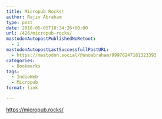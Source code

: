 ```yaml
---
title: Micropub Rocks!
author: Rajiv Abraham
type: post
date: 2018-05-05T10:34:26+00:00
url: /426/micropub-rocks/
mastodonAutopostPublishedNoRetoot:
  - 1
mastodonAutopostLastSuccessfullPostURL:
  - https://mastodon.social/@unoabraham/99976247181323393
categories:
  - Bookmarks
tags:
  - IndieWeb
  - Micropub
format: link

---
```

<https://micropub.rocks/>